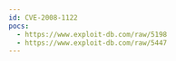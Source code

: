 ```yaml
---
id: CVE-2008-1122
pocs:
  - https://www.exploit-db.com/raw/5198
  - https://www.exploit-db.com/raw/5447
---
```

